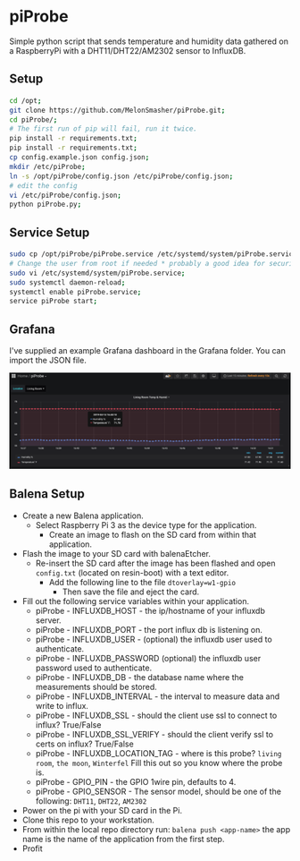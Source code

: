 # piProbe

Simple python script that sends temperature and humidity data gathered on a RaspberryPi with a DHT11/DHT22/AM2302 sensor to InfluxDB.

## Setup

```bash
cd /opt;
git clone https://github.com/MelonSmasher/piProbe.git;
cd piProbe/;
# The first run of pip will fail, run it twice.
pip install -r requirements.txt;
pip install -r requirements.txt;
cp config.example.json config.json;
mkdir /etc/piProbe;
ln -s /opt/piProbe/config.json /etc/piProbe/config.json;
# edit the config
vi /etc/piProbe/config.json;
python piProbe.py;
```

## Service Setup

```bash
sudo cp /opt/piProbe/piProbe.service /etc/systemd/system/piProbe.service;
# Change the user from root if needed * probably a good idea for security reasons.
sudo vi /etc/systemd/system/piProbe.service;
sudo systemctl daemon-reload;
systemctl enable piProbe.service;
service piProbe start;
```

## Grafana

I've supplied an example Grafana dashboard in the Grafana folder. You can import the JSON file.

![Screen Shot Grafana](/screen/screen-1.png)

## Balena Setup

* Create a new Balena application.
  * Select Raspberry Pi 3 as the device type for the application.
    * Create an image to flash on the SD card from within that application.
* Flash the image to your SD card with balenaEtcher.
  * Re-insert the SD card after the image has been flashed and open `config.txt` (located on resin-boot) with a text editor.
    * Add the following line to the file `dtoverlay=w1-gpio`
      * Then save the file and eject the card.
* Fill out the following service variables within your application.
  * piProbe - INFLUXDB_HOST - the ip/hostname of your influxdb server.
  * piProbe - INFLUXDB_PORT - the port influx db is listening on.
  * piProbe - INFLUXDB_USER - (optional) the influxdb user used to authenticate. 
  * piProbe - INFLUXDB_PASSWORD (optional) the influxdb user password used to authenticate. 
  * piProbe - INFLUXDB_DB - the database name where the measurements should be stored.
  * piProbe - INFLUXDB_INTERVAL - the interval to measure data and write to influx.
  * piProbe - INFLUXDB_SSL - should the client use ssl to connect to influx? True/False
  * piProbe - INFLUXDB_SSL_VERIFY - should the client verify ssl to certs on influx? True/False
  * piProbe - INFLUXDB_LOCATION_TAG - where is this probe? `living room`, `the moon`, `Winterfel` Fill this out so you know where the probe is.
  * piProbe - GPIO_PIN - the GPIO 1wire pin, defaults to 4.
  * piProbe - GPIO_SENSOR - The sensor model, should be one of the following: `DHT11`, `DHT22`, `AM2302`
* Power on the pi with your SD card in the Pi.
* Clone this repo to your workstation.
* From within the local repo directory run: `balena push <app-name>` the app name is the name of the application from the first step.
* Profit
